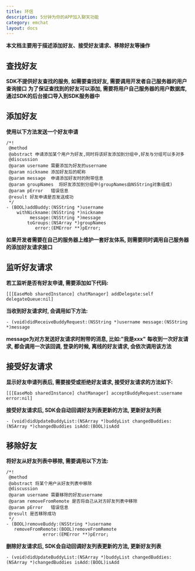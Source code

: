```yaml
---
title: 环信
description: 5分钟为你的APP加入聊天功能
category: emchat
layout: docs
---
```


**本文档主要用于描述添加好友、接受好友请求、移除好友等操作**

## 查找好友

**SDK不提供好友查找的服务, 如需要查找好友, 需要调用开发者自己服务器的用户查询接口**
**为了保证查找到的好友可以添加, 需要将用户自己服务器的用户数据库, 通过SDK的后台接口导入到SDK服务器中**
	
## 添加好友

**使用以下方法发送一个好友申请**

	/*!
	 @method
	 @abstract 申请添加某个用户为好友,同时将该好友添加到分组中,好友与分组可以多对多
	 @discussion
	 @param username 需要添加为好友的username
	 @param nickname 添加好友后的昵称
	 @param message  申请添加好友时的附带信息
	 @param groupNames  将好友添加到分组中(groupNames由NSString对象组成)
	 @param pError   错误信息
	 @result 好友申请是否发送成功
	 */
	- (BOOL)addBuddy:(NSString *)username
	    withNickname:(NSString *)nickname
	         message:(NSString *)message
	        toGroups:(NSArray *)groupNames
	           error:(EMError **)pError;

**如果开发者需要在自己的服务器上维护一套好友体系, 则需要同时调用自己服务器的添加好友请求接口**

## 监听好友请求

**若工监听是否有好友申请, 需要添加如下代码:**

	[[[EaseMob sharedInstance] chatManager] addDelegate:self delegateQueue:nil]
	
**当收到好友请求时, 会调用如下方法:**

	- (void)didReceiveBuddyRequest:(NSString *)username message:(NSString *)message
	
**message为对方发送好友请求时附带的消息, 比如:"我是xxx"**
**每收到一次好友请求, 都会调用一次该回调, 登录的时候, 离线的好友请求, 会依次调用该方法**

## 接受好友请求

**显示好友申请列表后, 需要接受或拒绝好友请求, 接受好友请求的方法如下:**

	[[[EaseMob sharedInstance] chatManager] acceptBuddyRequest:username error:nil]

**接受好友请求后, SDK会自动回调好友列表更新的方法, 更新好友列表**

	- (void)didUpdateBuddyList:(NSArray *)buddyList changedBuddies:(NSArray *)changedBuddies isAdd:(BOOL)isAdd

## 移除好友

**将好友从好友列表中移除, 需要调用以下方法:**
	
	/*!
	 @method
	 @abstract 将某个用户从好友列表中移除
	 @discussion
	 @param username 需要移除的好友username
	 @param removeFromRemote 是否将自己从对方好友列表中移除
	 @param pError   错误信息
	 @result 是否移除成功
	 */
	- (BOOL)removeBuddy:(NSString *)username
	   removeFromRemote:(BOOL)removeFromRemote
	              error:(EMError **)pError;

**删除好友请求后, SDK会自动回调好友列表更新的方法, 更新好友列表**

	- (void)didUpdateBuddyList:(NSArray *)buddyList changedBuddies:(NSArray *)changedBuddies isAdd:(BOOL)isAdd




